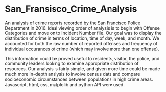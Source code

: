 # San_Fransisco_Crime_Analysis

An analysis of crime reports recorded by the San Francisco Police Department in 2016. Ideal viewing order of analysis is to begin with Offense Categories and move on to Incident Number file. Our goal was to display the distribution of crime in terms of location, time of day, week, and month. We accounted for both the raw number of reported offenses and frequency of individual occurances of crime (which may involve more than one offense). 

This information could be proved useful to residents, visitor, the police, and community leaders looking to examine appropriate distribution of resources. Our analysis is fairly simple, and given more time could be made much more in-depth analysis to involve census data and compare socioeconomic circumstances between populations in high crime areas. Javascript, html, css, matplolib and python API were used. 

